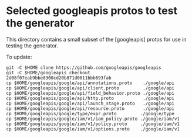 # Selected googleapis protos to test the generator

This directory contains a small subset of the [googleapis] protos for use in
testing the generator.

To update:

```shell
git -C $HOME clone https://github.com/googleapis/googleapis
git -C $HOME/googleapis checkout 2d08f07eab9bbe8300cd20b871d0811bbb693fab
cp $HOME/googleapis/google/api/annotations.proto    ./google/api
cp $HOME/googleapis/google/api/client.proto         ./google/api
cp $HOME/googleapis/google/api/field_behavior.proto ./google/api
cp $HOME/googleapis/google/api/http.proto           ./google/api
cp $HOME/googleapis/google/api/launch_stage.proto   ./google/api
cp $HOME/googleapis/google/api/resource.proto       ./google/api
cp $HOME/googleapis/google/type/expr.proto         ./google/type
cp $HOME/googleapis/google/iam/v1/iam_policy.proto ./google/iam/v1
cp $HOME/googleapis/google/iam/v1/policy.proto     ./google/iam/v1
cp $HOME/googleapis/google/iam/v1/options.proto    ./google/iam/v1
```
